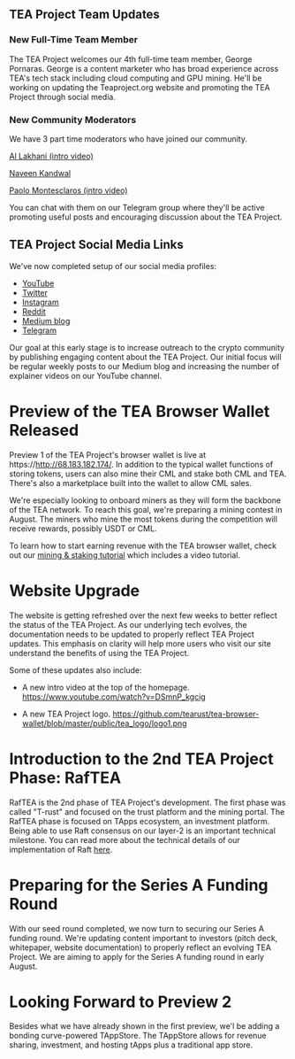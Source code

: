 ## TEA Project Team Updates
### New Full-Time Team Member

The TEA Project welcomes our 4th full-time team member, George Pornaras. George is a content marketer who has broad experience across TEA's tech stack including cloud computing and GPU mining. He'll be working on updating the Teaproject.org website and promoting the TEA Project through social media.

### New Community Moderators

We have 3 part time moderators who have joined our community.

[Al Lakhani (intro video)](https://drive.google.com/file/d/1N73jeUk-p4QUFjNYIi6loCNL46NbUHaJ/view)

[Naveen Kandwal](https://in.linkedin.com/in/naveenkandwal89)

[Paolo Montesclaros (intro video)](https://drive.google.com/file/d/1gyM0DKkxXyj39sFVeHNJ_G0rUq0kUuZT/view?usp=sharing)

You can chat with them on our Telegram group where they'll be active promoting useful posts and encouraging discussion about the TEA Project.

## TEA Project Social Media Links

We've now completed setup of our social media profiles:

- [YouTube](https://www.youtube.com/channel/UChYmd52JIe0zTdIdXHLK7WQ)
- [Twitter](https://twitter.com/teaprojectorg/)
- [Instagram](https://www.instagram.com/teaprojectorg/)
- [Reddit](https://www.reddit.com/user/teaprojectorg/)
- [Medium blog](https://teaproject.medium.com)
- [Telegram](t.me/teaprojectorg)

Our goal at this early stage is to increase outreach to the crypto community by publishing engaging content about the TEA Project. Our initial focus will be regular weekly posts to our Medium blog and increasing the number of explainer videos on our YouTube channel. 

# Preview of the TEA Browser Wallet Released

Preview 1 of the TEA Project's browser wallet is live at https://http://68.183.182.174/. In addition to the typical wallet functions of storing tokens, users can also mine their CML and stake both CML and TEA. There's also a marketplace built into the wallet to allow CML sales. 

We're especially looking to onboard miners as they will form the backbone of the TEA network. To reach this goal, we're preparing a mining contest in August. The miners who mine the most tokens during the competition will receive rewards, possibly USDT or CML.

To learn how to start earning revenue with the TEA browser wallet, check out our [mining & staking tutorial](https://teaproject.org/#/doc_list/Try_the_demo%2FREADME.md) which includes a video tutorial.

# Website Upgrade

The website is getting refreshed over the next few weeks to better reflect the status of the TEA Project. As our underlying tech evolves, the documentation needs to be updated to properly reflect TEA Project updates. This emphasis on clarity will help more users who visit our site understand the benefits of using the TEA Project. 

Some of these updates also include: 

- A new intro video at the top of the homepage.
https://www.youtube.com/watch?v=DSmnP_kgcig

- A new TEA Project logo.
https://github.com/tearust/tea-browser-wallet/blob/master/public/tea_logo/logo1.png

# Introduction to the 2nd TEA Project Phase: RafTEA

RafTEA is the 2nd phase of TEA Project's development. The first phase was called "T-rust" and focused on the trust platform and the mining portal. The RafTEA phase is focused on TApps ecosystem, an investment platform. Being able to use Raft consensus on our layer-2 is an important technical milestone. You can read more about the technical details of our implementation of Raft [here](https://github.com/tearust/moderators/blob/main/RafTEA/README.md).

# Preparing for the Series A Funding Round
With our seed round completed, we now turn to securing our Series A funding round. We're updating content important to investors (pitch deck, whitepaper, website documentation) to properly reflect an evolving TEA Project. We are aiming to apply for the Series A funding round in early August.

# Looking Forward to Preview 2
Besides what we have already shown in the first preview, we'l be adding a bonding curve-powered TAppStore. The TAppStore allows for revenue sharing, investment, and hosting tApps plus a traditional app store.